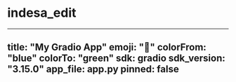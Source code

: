 # indesa_edit
---
title: "My Gradio App"
emoji: "🚀"
colorFrom: "blue"
colorTo: "green"
sdk: gradio
sdk_version: "3.15.0"
app_file: app.py
pinned: false
---
